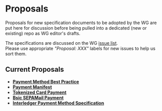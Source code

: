 # Proposals

Proposals for new specification documents to be adopted by the WG are put here for discussion before being pulled into
a dedicated (new or existing) repo as WG editor's drafts.

The specifications are discussed on the WG [issue list](https://github.com/w3c/webpayments/issues).   
Please use appropriate *"Proposal: XXX"*  labels for new issues to help us sort them.

## Current Proposals

* [**Payment Method Best Practice**](https://w3c.github.io/webpayments/proposals/method-practice/)
* [**Payment Manifest**](https://w3c.github.io/webpayments/proposals/Payment-Manifest-Proposal.html)
* [**Tokenized Card Payment**](https://w3c.github.io/webpayments-methods-tokenization/index.html)
* [**Bsic SEPAMail Payment**](https://w3c.github.io/webpayments/proposals/sepamail)
* [**Interledger Payment Method Specification**](https://w3c.github.io/webpayments/proposals/interledger-payment-method.html)

